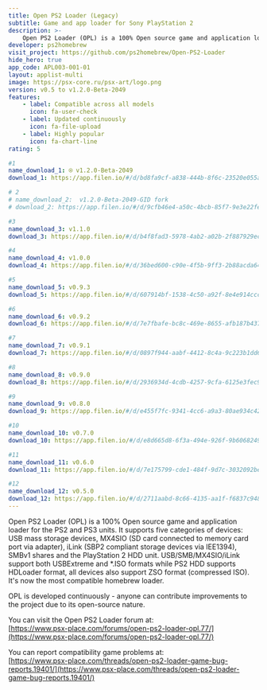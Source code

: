 ```yaml
---
title: Open PS2 Loader (Legacy)
subtitle: Game and app loader for Sony PlayStation 2
description: >-
    Open PS2 Loader (OPL) is a 100% Open source game and application loader for the PS2 and PS3 units. It supports five categories of         devices: USB mass storage devices, MX4SIO (SD card connected to memory card port via adapter), iLink (SBP2 compliant storage devices      via IEE1394), SMBv1 shares and the PlayStation 2 HDD unit. USB/SMB/MX4SIO/iLink support both USBExtreme and *.ISO formats while PS2       HDD supports HDLoader format, all devices also support ZSO format (compressed ISO). It's now the most compatible homebrew loader.
developer: ps2homebrew
visit_project: https://github.com/ps2homebrew/Open-PS2-Loader
hide_hero: true
app_code: APL003-001-01
layout: applist-multi
image: https://psx-core.ru/psx-art/logo.png
version: v0.5 to v1.2.0-Beta-2049
features:
    - label: Compatible across all models
      icon: fa-user-check
    - label: Updated continuously
      icon: fa-file-upload
    - label: Highly popular
      icon: fa-chart-line
rating: 5

#1
name_download_1: ⍟ v1.2.0-Beta-2049
download_1: https://app.filen.io/#/d/bd8fa9cf-a838-444b-8f6c-23520e055a7e#xUAObLdWGOIquY4gZAmNPNqjarUbcbUP

# 2
# name_download_2:  v1.2.0-Beta-2049-GID fork
# download_2: https://app.filen.io/#/d/9cfb46e4-a50c-4bcb-85f7-9e3e22fe9079#lkaH12c1vM3oDcOps8TpEeJZue0Q8dGb

#3
name_download_3: v1.1.0
download_3: https://app.filen.io/#/d/b4f8fad3-5978-4ab2-a02b-2f887929ec17#Nd7as1e2rkbTvmTnQpC0dkICyp98rZ7v

#4
name_download_4: v1.0.0
download_4: https://app.filen.io/#/d/36bed600-c90e-4f5b-9ff3-2b88acda6470#cF8BJysytDW5WaXFaCu60ClNRUuKrwSu

#5
name_download_5: v0.9.3
download_5: https://app.filen.io/#/d/607914bf-1538-4c50-a92f-8e4e914cccb9#rwMDgjR0AdlIgHMgWsEnu4TragBokMbL

#6
name_download_6: v0.9.2
download_6: https://app.filen.io/#/d/7e7fbafe-bc8c-469e-8655-afb187b4375d#YmyR7QHKawoe8kFrggtNnfhRd5fCWQLy

#7
name_download_7: v0.9.1
download_7: https://app.filen.io/#/d/0897f944-aabf-4412-8c4a-9c223b1dd625#d2Jwg468owoP03P4wsEm16Hpc5m6LzPe

#8
name_download_8: v0.9.0
download_8: https://app.filen.io/#/d/2936934d-4cdb-4257-9cfa-6125e3fec930#i4JV3tZZ2efLpNIhgG1qk1ii8fiuZsnX

#9
name_download_9: v0.8.0
download_9: https://app.filen.io/#/d/e455f7fc-9341-4cc6-a9a3-80ae934c42f3#YCdJWVjJVoEQDCDxLwXLLWh2nDMZcUjd

#10
name_download_10: v0.7.0
download_10: https://app.filen.io/#/d/e8d665d8-6f3a-494e-926f-9b6068249e36#Q405H5R8uulZ3XeIpDJKRAO9MnaeJ2sx

#11
name_download_11: v0.6.0
download_11: https://app.filen.io/#/d/7e175799-cde1-484f-9d7c-3032092be95e#6Vkf8H5QdmCdb7KAR1Ox5MGKZpAZ6X7r

#12
name_download_12: v0.5.0
download_12: https://app.filen.io/#/d/2711aabd-8c66-4135-aa1f-f6837c9486de#YzRcInSAOXNp1r2SCGf992bHKX9WU82C
---
```


Open PS2 Loader (OPL) is a 100% Open source game and application loader for the PS2 and PS3 units. It supports five categories of devices: USB mass storage devices, MX4SIO (SD card connected to memory card port via adapter), iLink (SBP2 compliant storage devices via IEE1394), SMBv1 shares and the PlayStation 2 HDD unit. USB/SMB/MX4SIO/iLink support both USBExtreme and *.ISO formats while PS2 HDD supports HDLoader format, all devices also support ZSO format (compressed ISO). It's now the most compatible homebrew loader.  

OPL is developed continuously - anyone can contribute improvements to the project due to its open-source nature.  

You can visit the Open PS2 Loader forum at:  
[https://www.psx-place.com/forums/open-ps2-loader-opl.77/](https://www.psx-place.com/forums/open-ps2-loader-opl.77/)

You can report compatibility game problems at:  
[https://www.psx-place.com/threads/open-ps2-loader-game-bug-reports.19401/](https://www.psx-place.com/threads/open-ps2-loader-game-bug-reports.19401/)
